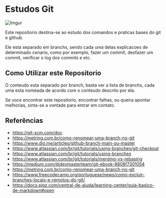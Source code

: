 # Estudos Git

![Imgur](https://i.imgur.com/nVwdfZv.png?1)

Este repositorio destina-se ao estudo dos comandos e praticas bases do git e github.

Ele esta separado em branchs, sendo cada uma delas explicacoes de determinado cenario, como por exemplo, fazer um commit, desfazer um commit, verificar o log dos commits e etc.

## Como Utilizar este Repositorio

O conteudo esta separado por branch, basta ver a lista de branchs, cada uma esta nomeada de acordo com o conteudo descrito por ela.

Se voce encontrar este repositorio, encontrar falhas, ou queira apontar melhorias, sinta-se a vontade para entrar em contato.

## Referências 

* <https://git-scm.com/doc>
* <https://metring.com.br/como-renomear-uma-branch-no-git>
* <https://www.dio.me/articles/github-branch-main-ou-master>
* <https://www.atlassian.com/br/git/tutorials/using-branches/git-checkout>
* <https://www.atlassian.com/br/git/tutorials/using-branches>
* <https://www.atlassian.com/br/git/tutorials/merging-vs-rebasing>
* <https://medium.com/@devmasterteam/git-ebook-8808f7301054>
* <https://metring.com.br/como-renomear-uma-branch-no-git>
* <https://www.freecodecamp.org/portuguese/news/como-excluir-branches-locais-e-remotos-do-git/>
* <https://docs.pipz.com/central-de-ajuda/learning-center/guia-basico-de-markdown#open>
